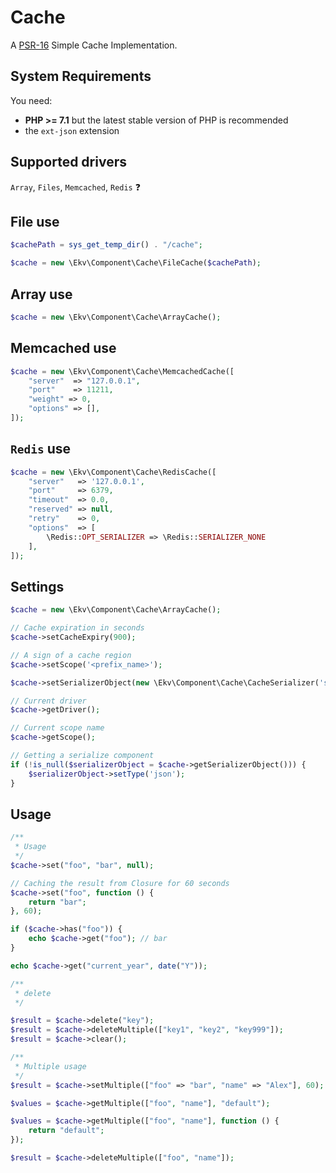 # Cache
A [PSR-16][1] Simple Cache Implementation.

System Requirements
-------

You need:

- **PHP >= 7.1** but the latest stable version of PHP is recommended
- the `ext-json` extension

Supported drivers
-------

`Array`, `Files`, `Memcached`, `Redis` 
:question:

File use
-------

```php
$cachePath = sys_get_temp_dir() . "/cache";

$cache = new \Ekv\Component\Cache\FileCache($cachePath);
```

Array use
-------

```php
$cache = new \Ekv\Component\Cache\ArrayCache();
```

Memcached use
-------

```php
$cache = new \Ekv\Component\Cache\MemcachedCache([
    "server"  => "127.0.0.1",
    "port"    => 11211,
    "weight" => 0,
    "options" => [],
]);
```

`Redis` use
-------

```php
$cache = new \Ekv\Component\Cache\RedisCache([
    "server"   => '127.0.0.1',
    "port"     => 6379,
    "timeout"  => 0.0,
    "reserved" => null,
    "retry"    => 0,
    "options"  => [
        \Redis::OPT_SERIALIZER => \Redis::SERIALIZER_NONE
    ],
]);
```

Settings
-------

```php
$cache = new \Ekv\Component\Cache\ArrayCache();

// Cache expiration in seconds
$cache->setCacheExpiry(900);

// A sign of a cache region
$cache->setScope('<prefix_name>');

$cache->setSerializerObject(new \Ekv\Component\Cache\CacheSerializer('serialize'));

// Current driver
$cache->getDriver();

// Current scope name
$cache->getScope();

// Getting a serialize component
if (!is_null($serializerObject = $cache->getSerializerObject())) {
    $serializerObject->setType('json');
}
```

Usage
-------

```php
/**
 * Usage 
 */
$cache->set("foo", "bar", null);

// Caching the result from Closure for 60 seconds
$cache->set("foo", function () {
    return "bar";
}, 60);

if ($cache->has("foo")) {
    echo $cache->get("foo"); // bar
}

echo $cache->get("current_year", date("Y"));

/**
 * delete
 */

$result = $cache->delete("key");
$result = $cache->deleteMultiple(["key1", "key2", "key999"]);
$result = $cache->clear();

/**
 * Multiple usage
 */
$result = $cache->setMultiple(["foo" => "bar", "name" => "Alex"], 60); // save for 60 sec 

$values = $cache->getMultiple(["foo", "name"], "default");

$values = $cache->getMultiple(["foo", "name"], function () {
    return "default";
});

$result = $cache->deleteMultiple(["foo", "name"]);
```

[1]: http://www.php-fig.org/psr/psr-16/